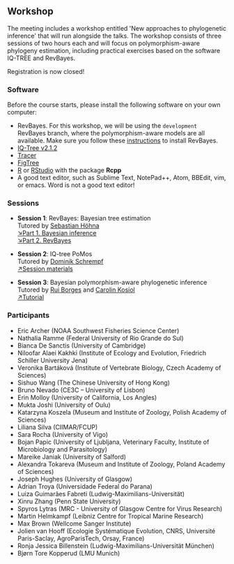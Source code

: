 ## Workshop

The meeting includes a workshop entitled 'New approaches to phylogenetic inference' that will run alongside the talks. The workshop consists of three sessions of two hours each and will focus on polymorphism-aware phylogeny estimation, including practical exercises based on the software IQ-TREE and RevBayes.

Registration is now closed!

### Software

Before the course starts, please install the following software on your own computer:

* RevBayes. For this workshop, we will be using the ```development``` RevBayes branch, where the polymorphism-aware models are all available. Make sure you follow these [instructions](revbayes.md) to install RevBayes. 
* [IQ-Tree v2.1.2](http://www.iqtree.org/)
* [Tracer](https://beast.community/tracer)
* [FigTree](https://github.com/rambaut/figtree/releases)
* [R](https://www.r-project.org/) or [RStudio](https://rstudio.com/) with the package **Rcpp**
* A good text editor, such as Sublime Text, NotePad++, Atom, BBEdit, vim, or emacs. Word is not a good text editor!

### Sessions

* **Session 1**: RevBayes: Bayesian tree estimation<br/>
Tutored by [Sebastian Höhna](https://hoehnalab.github.io//)<br/>
[&#8600;Part 1. Bayesian inference](/assets/session1/1.pdf)<br/>
[&#8600;Part 2. RevBayes](/assets/session1/2.pdf)<br/>


* **Session 2**: IQ-tree PoMos<br/>
Tutored by [Dominik Schrempf](http://www.cibiv.at/people/dominik/)<br/>
[&#8599;Session materials](https://github.com/pomo-dev/micphy-workshop/blob/master)<br/>

* **Session 3**: Bayesian polymorphism-aware phylogenetic inference<br/>
Tutored by [Rui Borges](https://www.researchgate.net/profile/Rui_Borges4) and [Carolin Kosiol](https://risweb.st-andrews.ac.uk/portal/en/persons/carolin-kosiol(c9f40ab1-9f6d-4739-b827-f572db24bbd5).html) <br/>
[&#8599;Tutorial](session3.md)<br/>


### Participants

* Eric Archer (NOAA Southwest Fisheries Science Center)
* Nathalia Ramme (Federal University of Rio Grande do Sul)
* Bianca De Sanctis (University of Cambridge)
* Niloofar Alaei Kakhki (Institute of Ecology and Evolution, Friedrich Schiller University Jena)
* Veronika Bartáková (Institute of Vertebrate Biology, Czech Academy of Sciences)
* Sishuo Wang (The Chinese University of Hong Kong)
* Bruno Nevado (CE3C – University of Lisbon)
* Erin Molloy (University of California, Los Angles)
* Mukta Joshi (University of Oulu)
* Katarzyna Koszela (Museum and Institute of Zoology, Polish Academy of Sciences)
* Liliana Silva (CIIMAR/FCUP)
* Sara Rocha (University of Vigo)
* Bojan Papic (University of Ljubljana, Veterinary Faculty, Institute of Microbiology and Parasitology)
* Mareike Janiak (University of Salford)
* Alexandra Tokareva (Museum and Institute of Zoology, Poland Academy of Sciences)
* Joseph Hughes (University of Glasgow)
* Adrian Troya (Universidade Federal do Parana)
* Luiza Guimarães Fabreti (Ludwig-Maximilians-Universität)
* Xinru Zhang (Penn State University)
* Spyros Lytras (MRC - University of Glasgow Centre for Virus Research)
* Martin Helmkampf (Leibniz Centre for Tropical Marine Research)
* Max Brown (Wellcome Sanger Institute)
* Jolien van Hooff (Ecologie Systématique Evolution, CNRS, Université Paris-Saclay, AgroParisTech, Orsay, France)
* Ronja Jessica Billenstein (Ludwig-Maximilians-Universität München)
* Bjørn Tore Kopperud (LMU Munich)
